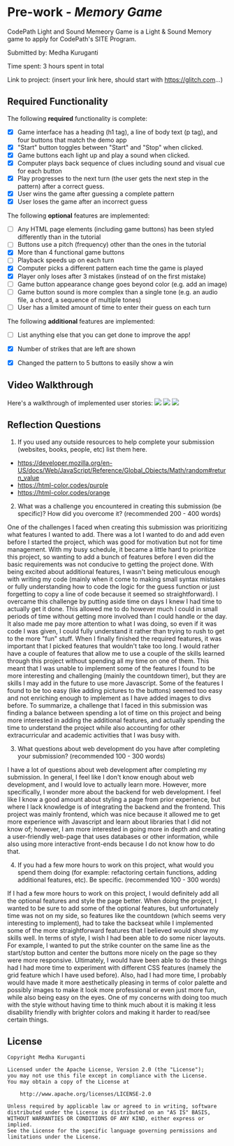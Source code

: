 # Pre-work - *Memory Game*

CodePath Light and Sound Memeory Game is a Light & Sound Memory game to apply for CodePath's SITE Program. 

Submitted by: Medha Kuruganti

Time spent: 3 hours spent in total

Link to project: (insert your link here, should start with https://glitch.com...)

## Required Functionality

The following **required** functionality is complete:

* [X] Game interface has a heading (h1 tag), a line of body text (p tag), and four buttons that match the demo app
* [X] "Start" button toggles between "Start" and "Stop" when clicked. 
* [X] Game buttons each light up and play a sound when clicked. 
* [X] Computer plays back sequence of clues including sound and visual cue for each button
* [X] Play progresses to the next turn (the user gets the next step in the pattern) after a correct guess. 
* [X] User wins the game after guessing a complete pattern
* [X] User loses the game after an incorrect guess

The following **optional** features are implemented:

* [ ] Any HTML page elements (including game buttons) has been styled differently than in the tutorial
* [ ] Buttons use a pitch (frequency) other than the ones in the tutorial
* [X] More than 4 functional game buttons
* [ ] Playback speeds up on each turn
* [X] Computer picks a different pattern each time the game is played
* [X] Player only loses after 3 mistakes (instead of on the first mistake)
* [ ] Game button appearance change goes beyond color (e.g. add an image)
* [ ] Game button sound is more complex than a single tone (e.g. an audio file, a chord, a sequence of multiple tones)
* [ ] User has a limited amount of time to enter their guess on each turn

The following **additional** features are implemented:

- [ ] List anything else that you can get done to improve the app!
- [X] Number of strikes that are left are shown
- [X] Changed the pattern to 5 buttons to easily show a win


## Video Walkthrough

Here's a walkthrough of implemented user stories:
![](https://i.imgur.com/mqQjY3q.gif)
![](https://i.imgur.com/xqW8jWl.gif)
![](https://i.imgur.com/P3sXO0R.gif)




## Reflection Questions
1. If you used any outside resources to help complete your submission (websites, books, people, etc) list them here. 
  - https://developer.mozilla.org/en-US/docs/Web/JavaScript/Reference/Global_Objects/Math/random#return_value
  - https://html-color.codes/purple
  - https://html-color.codes/orange

2. What was a challenge you encountered in creating this submission (be specific)? How did you overcome it? (recommended 200 - 400 words) 
    
One of the challenges I faced when creating this submission was prioritizing what features I wanted to add. There was a lot I wanted to do and add even before I started the project, which was good for motivation but not for time management. With my busy schedule, it became a little hard to prioritize this project, so wanting to add a bunch of features before I even did the basic requirements was not conducive to getting the project done. With being excited about additional features, I wasn't being meticulous enough with writing my code (mainly when it come to making small syntax mistakes or fully understanding how to code the logic for the guess function or just forgetting to copy a line of code because it seemed so straightforward). 
I overcame this challenge by putting aside time on days I knew I had time to actually get it done. This allowed me to do however much I could in small periods of time without getting more involved than I could handle or the day. It also made me pay more attention to what I was doing, so even if it was code I was given, I could fully understand it rather than trying to rush to get to the more "fun" stuff. When I finally finished the required features, it was important that I picked features that wouldn't take too long. I would rather have a couple of features that allow me to use a couple of the skills learned through this project without spending all my time on one of them. This meant that I was unable to implement some of the features I found to be more interesting and challenging (mainly the countdown timer), but they are skills I may add in the future to use more Javascript. Some of the features I found to be too easy (like adding pictures to the buttons) seemed too easy and not enriching enough to implement as I have added images to divs before.
To summarize, a challenge that I faced in this submission was finding a balance between spending a lot of time on this project and being more interested in adding the additional features, and actually spending the time to understand the project while also accounting for other extracurricular and academic activities that I was busy with.

    

3. What questions about web development do you have after completing your submission? (recommended 100 - 300 words) 
    
I have a lot of questions about web development after completing my submission. In general, I feel like I don't know enough about web development, and I would love to actually learn more. However, more specifically, I wonder more about the backend for web development. I feel like I know a good amount about styling a page from prior experience, but where I lack knowledge is of integrating the backend and the frontend. This project was mainly frontend, which was nice because it allowed me to get more experience with Javascript and learn about libraries that I did not know of; however, I am more interested in going more in depth and creating a user-friendly web-page that uses databases or other information, while also using more interactive front-ends because I do not know how to do that.


4. If you had a few more hours to work on this project, what would you spend them doing (for example: refactoring certain functions, adding additional features, etc). Be specific. (recommended 100 - 300 words) 
   
If I had a few more hours to work on this project, I would definitely add all the optional features and style the page better. When doing the project, I wanted to be sure to add some of the optional features, but unfortunately time was not on my side, so features like the countdown (which seems very interesting to implement), had to take the backseat while I implemented some of the more straightforward features that I believed would show my skills well. In terms of style, I wish I had been able to do some nicer layouts. For example, I wanted to put the strike counter on the same line as the start/stop button and center the buttons more nicely on the page so they were more responsive. Ultimately, I would have been able to do these things had I had more time to experiment with different CSS features (namely the grid feature which I have used before). Also, had I had more time, I probably would have made it more aesthetically pleasing in terms of color palette and possibly images to make it look more professional or even just more fun, while also being easy on the eyes. One of my concerns with doing too much with the style without having time to think much about it is making it less disability friendly with brighter colors and making it harder to read/see certain things.



## License

    Copyright Medha Kuruganti

    Licensed under the Apache License, Version 2.0 (the "License");
    you may not use this file except in compliance with the License.
    You may obtain a copy of the License at

        http://www.apache.org/licenses/LICENSE-2.0

    Unless required by applicable law or agreed to in writing, software
    distributed under the License is distributed on an "AS IS" BASIS,
    WITHOUT WARRANTIES OR CONDITIONS OF ANY KIND, either express or implied.
    See the License for the specific language governing permissions and
    limitations under the License.
